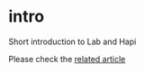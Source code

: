 # intro
Short introduction to Lab and Hapi

Please check the [related article](https://medium.com/@vdeturckheim/human-stack-tutorial-short-introduction-to-lab-and-hapi-c8d7d5c3fbde#.8grj2y2sz)
